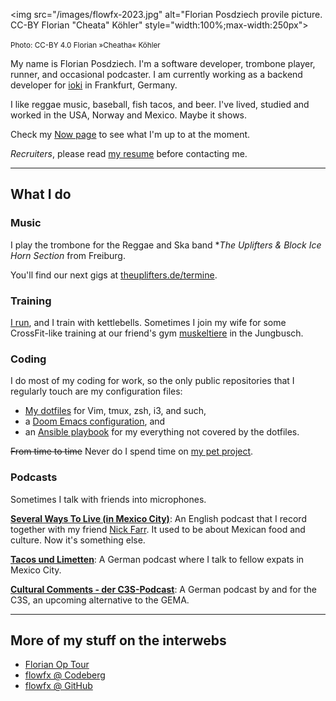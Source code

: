 <!--
.. title: About Me
.. slug: about
.. date: 2017-05-18
.. tags:
.. category:
.. link:
.. description:
.. type: text
-->

<img src="/images/flowfx-2023.jpg" alt="Florian Posdziech provile picture. CC-BY Florian \"Cheata\" Köhler" style="width:100%;max-width:250px">

<small>Photo: CC-BY 4.0 Florian »Cheatha« Köhler</small>

My name is Florian Posdziech. I'm a software developer, trombone player, runner, and
occasional podcaster. I am currently working as a backend developer for
[ioki](https://ioki.com/) in Frankfurt, Germany.

I like reggae music, baseball, fish tacos, and beer. I've lived, studied and worked in the USA, Norway and Mexico. Maybe it shows.

Check my [Now page](link://slug/now) to see what I'm up to at the moment.

_Recruiters_, please read [my resume](link://slug/resume) before contacting me.

---

## What I do

### Music

I play the trombone for the Reggae and Ska band \*_The Uplifters & Block Ice Horn Section_ from Freiburg.

You'll find our next gigs at [theuplifters.de/termine](https://theuplifters.de/termine).

### Training

[I run](https://runalyze.com/athlete/flowfx), and I train with kettlebells. Sometimes I join my wife for some CrossFit-like training at our friend's gym [muskeltiere](https://www.muskeltiere-sport.de/) in the Jungbusch.

### Coding

I do most of my coding for work, so the only public repositories that I regularly touch are my configuration files:

- [My dotfiles](https://codeberg.org/flowfx/dotfiles) for Vim, tmux, zsh, i3, and such,
- a [Doom Emacs configuration](https://codeberg.org/flowfx/doom.d), and
- an [Ansible playbook](https://codeberg.org/flowfx/ansible-localhost) for my everything not covered by the dotfiles.

<strike>From time to time</strike> Never do I spend time on [my pet project](https://github.com/FlowFX/divingdolphin).

### Podcasts

Sometimes I talk with friends into microphones.

**[Several Ways To Live (in Mexico City)](https://severalwaystolive.com/)**: An English podcast that I record together with my friend [Nick Farr](https://chaos.social/web/accounts/1767). It used to be about Mexican food and culture. Now it's something else.

**[Tacos und Limetten](https://tacosundlimetten.de/)**: A German podcast where I talk to fellow expats in Mexico City.

**[Cultural Comments - der C3S-Podcast](https://podcast.c3s.cc/)**: A German podcast by and for the C3S, an upcoming alternative to the GEMA.

---

## More of my stuff on the interwebs

- [Florian Op Tour](https://florianoptour.de/)
- [flowfx @ Codeberg](https://codeberg.org/flowfx/)
- [flowfx @ GitHub](https://github.com/flowfx/)
